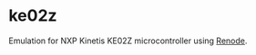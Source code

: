 # ke02z
Emulation for NXP Kinetis KE02Z microcontroller using [Renode](https://github.com/sulemankm/renode).

